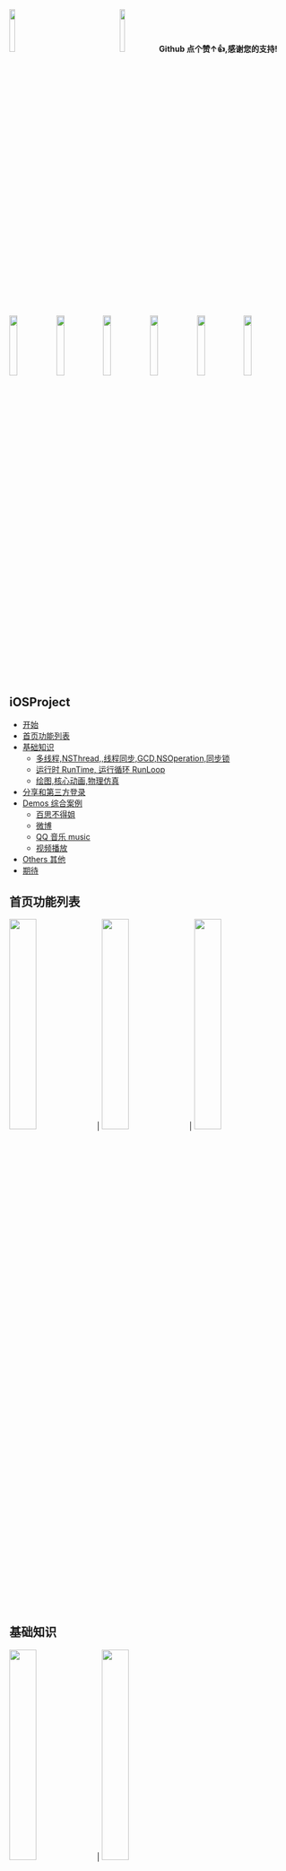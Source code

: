 <div>
<img src="./images/qun.jpg" width="14%"><img width="25%"><img src="./images/nj.jpg" width="14%"><b>Github&nbsp点个赞↑👍,感谢您的支持!</b>
</div>


<div>
<img src="./images/gn1iphonex.png" width="16.6%"><img src="./images/jc.png" width="16.6%"><img src="./images/bsj/bsqbiphonex.png" width="16.6%"><img src="./images/wb/wb2iphonex.png" width="16.6%"><img src="./images/qqmusic/mus2iphonex.png" width="16.6%"><img src="./images/sp/clpiphonex.png" width="16.6%">
</div>

## <a id="Getting_Started"></a> iOSProject

- [开始](#Getting_Started)
- [首页功能列表](#homeList)
- [基础知识](#foundation)
 	- [多线程,NSThread,,线程同步,GCD,NSOperation,同步锁](#foundationList02)
   	- [运行时 RunTime, 运行循环 RunLoop](#foundationList01)
	- [绘图,核心动画,物理仿真](#foundationList)
- [分享和第三方登录](#homeBaseShareLogin)
- [Demos 综合案例](#demo_s)
	- [百思不得姐](#bsj)
	- [微博](#wb)
	- [QQ 音乐 music](#qqmusic)
	- [视频播放](#videos)
- [Others 其他](#other_s)
- [期待](#qidai)

## <a id="homeList"></a> 首页功能列表
<img src="./images/gn1.png" width="31%">|
<img src="./images/gn2.png" width="31%">|
<img src="./images/gn3.png" width="31%">
<br>
<br>

## <a id="foundation"></a> 基础知识
<img src="./images/jc.png" width="31%">|
<img src="./images/block.png" width="31%">
<br>
<br>

### <a id="foundationList02"></a> 多线程,NSThread,,线程同步,GCD,NSOperation,同步锁
<img src="./images/nsthreads.png" width="23.5%"><img src="./images/gcd.png" width="23.5%"><img src="./images/nsoperation.png" width="23.5%"><img src="./images/nslock.png" width="23.5%">
<br>
<br>

### <a id="foundationList01"></a> 运行时 RunTime, 运行循环 RunLoop
<img src="./images/runtime.png" width="31%">|
<img src="./images/runloop.png" width="31%">
<br>
<br>

### <a id="foundationList"></a> 绘图,核心动画,物理仿真
<img src="./images/quartz2d.png" width="31%">|
<img src="./images/coreanimation.png" width="31%">|
<img src="./images/uidynamic.png" width="31%">
<br>
<br>

## <a id="homeBaseShareLogin"></a> 分享和第三方登录
<img src="./images/fx.png" width="31%">|
<img src="./images/fx_1.png" width="31%">
<br>
<br>
<br>

## <a id="demo_s"></a> Demos 综合案例
<img src="./images/demos.png" width="31%">

### <a id="bsj"></a> 百思不得姐
<img src="./images/bsj/bsqb.png" width="31%">|
<img src="./images/bsj/bssp.png" width="31%">|
<img src="./images/bsj/bstp.png" width="31%">|
<img src="./images/bsj/bsjz.png" width="31%">|
<img src="./images/bsj/bsdz.png" width="31%">|
<img src="./images/bsj/bsyp.png" width="31%">|
<img src="./images/bsj/bsdl.png" width="31%">|
<img src="./images/bsj/bsdl_1.png" width="31%">|
<img src="./images/bsj/bsgg.png" width="31%">|
<img src="./images/bsj/bsfb.png" width="31%">|
<img src="./images/bsj/bsfb_1.png" width="31%">|
<img src="./images/bsj/bsfb_2.png" width="31%">|
<img src="./images/bsj/bspl.png" width="31%">|
<img src="./images/bsj/bsrp.png" width="31%">|
<img src="./images/bsj/bsrp_1.png" width="31%">|
<img src="./images/bsj/bs2ts.png" width="31%">|
<img src="./images/bsj/bsfx.png" width="31%">
<br>
<br>
<br>
<br>
<br>

### <a id="wb"></a> 微博
<img src="./images/wb/wb1.png" width="31%">|
<img src="./images/wb/wb2.png" width="31%">|
<img src="./images/wb/wb3.png" width="31%">|
<img src="./images/wb/wb4.png" width="31%">|
<img src="./images/wb/wb5.png" width="31%">|
<img src="./images/wb/wb6.png" width="31%">|
<img src="./images/wb/wb7.png" width="31%">|
<img src="./images/wb/wb8.png" width="31%">|
<img src="./images/wb/wb9.png" width="31%">
<br>
<br>
<br>
<br>
<br>

### <a id="qqmusic"></a> QQ 音乐 music
<img src="./images/qqmusic/mus1.png" width="31%">|
<img src="./images/qqmusic/mus2.png" width="31%">|
<img src="./images/qqmusic/mus3.png" width="31%">
<br>
<br>
<br>
<br>
<br>


### <a id="videos"></a> 视频播放
<img src="./images/sp/sycoll.png" width="31%">|
<img src="./images/sp/sytab.png" width="31%">|
<img src="./images/sp/sylb.png" width="31%">|
<img src="./images/sp/syxz.png" width="31%">|
<img src="./images/sp/clp.png" width="31%">|
<img src="./images/sp/cltp.png" width="31%">|
<img src="./images/sp/yep.png" width="31%">|
<img src="./images/sp/tap.png" width="31%">|
<img src="./images/sp/tatp.png" width="31%">
<br>
<br>
<br>
<br>
<br>

## <a id="other_s"></a> 其他
<img src="./images/others.png" width="31%">|

## <a id="qidai"></a> 期待
* 如果在使用过程中遇到BUG，希望你能Issues我，谢谢（或者尝试下载最新的Demo代码看看BUG修复没有）
* 如果在使用过程中发现功能不够用，希望你能Issues我，我非常想为这个Demo增加更多好用的功能，谢谢
* 如果你想为iOSProject输出代码，请拼命Pull Requests我
